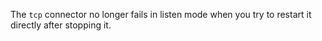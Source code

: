 The `tcp` connector no longer fails in listen mode when you try to restart it
directly after stopping it.
